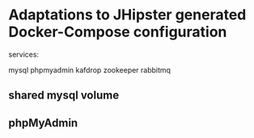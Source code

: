 # Adaptations to JHipster generated Docker-Compose configuration

services:

mysql
phpmyadmin
kafdrop
zookeeper
rabbitmq

## shared mysql volume

## phpMyAdmin
